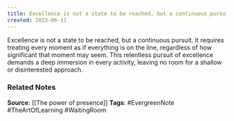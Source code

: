 ```yaml
---
title: Excellence is not a state to be reached, but a continuous pursuit
created: 2023-06-11
---
```


Excellence is not a state to be reached, but a continuous pursuit. It requires treating every moment as if everything is on the line, regardless of how significant that moment may seem. This relentless pursuit of excellence demands a deep immersion in every activity, leaving no room for a shallow or disinterested approach.

### Related Notes
**Source**: [[The power of presence]]
**Tags**: #EvergreenNote #TheArtOfLearning #WaitingRoom 
